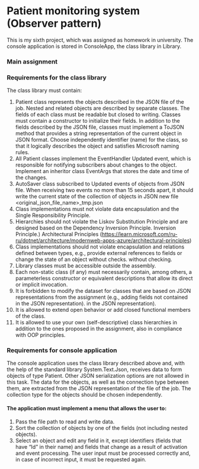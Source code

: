 # Patient monitoring system (Observer pattern)
This is my sixth project, which was assigned as homework in university. The console application is stored in ConsoleApp, the class library in Library.
### Main assignment
### Requirements for the class library
The class library must contain:
1) Patient class represents the objects described in the JSON file of the job. Nested and related objects are described by separate
classes. The fields of each class must be readable but closed to writing. Classes must contain a constructor to initialize their
fields. In addition to the fields described by the JSON file, classes must implement a ToJSON method that provides a string representation of the current object in JSON format. Choose independently
identifier (name) for the class, so that it logically describes the object and satisfies Microsoft naming rules.
3) All Patient classes implement the EventHandler<EventArgs> Updated event, which is responsible for notifying subscribers about changes to the object. Implement an inheritor class
EventArgs that stores the date and time of the changes.
4) AutoSaver class subscribed to Updated events of objects from JSON file. When receiving two events no more than 15 seconds apart, it should write the current
state of the collection of objects in JSON new file <original_json_file_name>_tmp.json
5) Class implementations must not violate data encapsulation and the Single Responsibility Principle.
6) Hierarchies should not violate the Liskov Substitution Principle and are designed based on the Dependency Inversion Principle.
Inversion Principle.) Architectural Principles (https://learn.microsoft.com/ru-ru/dotnet/architecture/modernweb-apps-azure/architectural-principles)
7) Class implementations should not violate encapsulation and relations defined between types, e.g., provide external references to fields or change the state of an object without checks.
without checking.
8) Library classes must be accessible outside the assembly.
9) Each non-static class (if any) must necessarily contain, among others,
a parameterless constructor or equivalent descriptions that allow its direct or
implicit invocation.
10) It is forbidden to modify the dataset for classes that are based on JSON representations from the assignment (e.g., adding fields not contained in the JSON representation).
in the JSON representation).
11) It is allowed to extend open behavior or add closed functional
members of the class.
12) It is allowed to use your own (self-descriptive) class hierarchies in addition to the ones
proposed in the assignment, also in compliance with OOP principles.
### Requirements for console application
The console application uses the class library described above and, with the help of the standard library System.Text.Json, receives data to form objects of type
Patient. Other JSON serialization options are not allowed in this task. The data for the objects, as well as the connection type between them, are extracted from the JSON representation of the file
of the job. The collection type for the objects should be chosen independently. 
#### The application must implement a menu that allows the user to:
1. Pass the file path to read and write data.
2. Sort the collection of objects by one of the fields (not including nested objects).
3. Select an object and edit any field in it, except identifiers (fields that have “Id” in their name) and fields that change as a result of activation and
event processing. The user input must be processed correctly and, in case of incorrect input, it must be requested again.
